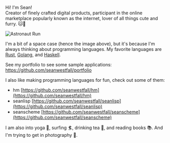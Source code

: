 Hi! I'm Sean!  
Creator of finely crafted digital products, participant in the online marketplace popularly known as the internet, lover of all things cute and furry. 🐱🐶   
  
![Astronaut Run](https://media0.giphy.com/media/10PHJGDj0oNna0/giphy.gif?cid=ecf05e47c3l5ffarczz86x7bmplvgigjerjbbz60ov2vlaka&rid=giphy.gif)  
  
I'm a bit of a space case (hence the image above), but it's because I'm always thinking about programming languages. My favorite languages are [Rust](https://www.rust-lang.org/), [Golang](https://golang.org), and [Haskell](https://www.haskell.org/).  

See my portfolio to see some sample applications: https://github.com/seanwestfall/portfolio  

I also like making programming languages for fun, check out some of them:  
* hm [https://github.com/seanwestfall/hm](https://github.com/seanwestfall/hm)  
* seanlisp [https://github.com/seanwestfall/seanlisp](https://github.com/seanwestfall/seanlisp)  
* seanscheme [https://github.com/seanwestfall/seanscheme](https://github.com/seanwestfall/seanscheme)  
  
I am also into yoga 🧘, surfing 🏄, drinking tea 🍵, and reading books 📚. And I'm trying to get in photography 📸.  

<!--
暇なときに日本語も勉強しています。私は日本人とマニアックなものが大好きです。これが読めるなら、最高だ！  
-->
  
  
<!--
**seanwestfall/seanwestfall** is a ✨ _special_ ✨ repository because its `README.md` (this file) appears on your GitHub profile.

Here are some ideas to get you started:

- 🔭 I’m currently working on ...
- 🌱 I’m currently learning ...
- 👯 I’m looking to collaborate on ...
- 🤔 I’m looking for help with ...
- 💬 Ask me about ...
- 📫 How to reach me: ...
- 😄 Pronouns: ...
- ⚡ Fun fact: ...
-->
